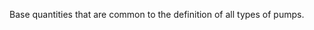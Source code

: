Base quantities that are common to the definition of all types of pumps.

<!-- end of short definition -->

